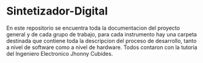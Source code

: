 # Sintetizador-Digital
 
En este repositorio se encuentra toda la documentacion del proyecto general y de cada grupo de trabajo, para cada instrumento hay una carpeta destinada que contiene toda la descripcion del proceso de desarrollo, tanto a nivel de software como a nivel de hardware. Todos contaron con la tutoria del Ingeniero Electronico Jhonny Cubides. 
